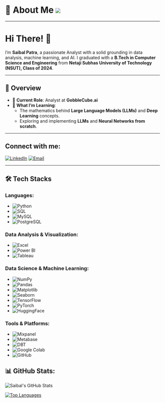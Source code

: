 # 💫 About Me ![](https://komarev.com/ghpvc/?username=SaibalPatraDS&color=green)

----------------------------------------------------------------------

# Hi There! 👋

I’m **Saibal Patra**, a passionate Analyst with a solid grounding in data analysis, machine learning, and AI. I graduated with a **B.Tech in Computer Science and Engineering** from **Netaji Subhas University of Technology (NSUT), Class of 2024**.

---

## 🌟 Overview
- 💼 **Current Role**: Analyst at **GobbleCube.ai**  
- 🌱 **What I’m Learning**:  
  - The mathematics behind **Large Language Models (LLMs)** and **Deep Learning** concepts.  
  - Exploring and implementing **LLMs** and **Neural Networks from scratch**.  

---

## Connect with me:
[![LinkedIn](https://img.shields.io/badge/-LinkedIn-0077B5?logo=linkedin&logoColor=white&style=for-the-badge)](https://www.linkedin.com/in/saibal-patra/)
[![Email](https://img.shields.io/badge/-Email-D14836?logo=gmail&logoColor=white&style=for-the-badge)](mailto:saibal.patra.2001@gmail.com)

---


## 🛠️ Tech Stacks

### Languages:
- ![Python](https://img.shields.io/badge/-Python-3776AB?logo=python&logoColor=white&style=flat)
- ![SQL](https://img.shields.io/badge/-SQL-336791?logo=postgresql&logoColor=white&style=flat)
- ![MySQL](https://img.shields.io/badge/-MySQL-4479A1?logo=mysql&logoColor=white&style=flat)
- ![PostgreSQL](https://img.shields.io/badge/-PostgreSQL-336791?logo=postgresql&logoColor=white&style=flat)

### Data Analysis & Visualization:
- ![Excel](https://img.shields.io/badge/-Excel-217346?logo=microsoft-excel&logoColor=white&style=flat)
- ![Power BI](https://img.shields.io/badge/-Power%20BI-F2C811?logo=power-bi&logoColor=black&style=flat)
- ![Tableau](https://img.shields.io/badge/-Tableau-E97627?logo=tableau&logoColor=white&style=flat)

### Data Science & Machine Learning:
- ![NumPy](https://img.shields.io/badge/-NumPy-013243?logo=numpy&logoColor=white&style=flat)
- ![Pandas](https://img.shields.io/badge/-Pandas-150458?logo=pandas&logoColor=white&style=flat)
- ![Matplotlib](https://img.shields.io/badge/-Matplotlib-8F7A54?logoColor=white&style=flat)
- ![Seaborn](https://img.shields.io/badge/-Seaborn-3182BD?logoColor=white&style=flat)
- ![TensorFlow](https://img.shields.io/badge/-TensorFlow-FF6F00?logo=tensorflow&logoColor=white&style=flat)
- ![PyTorch](https://img.shields.io/badge/-PyTorch-EE4C2C?logo=pytorch&logoColor=white&style=flat)
- ![HuggingFace](https://img.shields.io/badge/-HuggingFace-FFC700?logo=huggingface&logoColor=black&style=flat)

### Tools & Platforms:
- ![Mixpanel](https://img.shields.io/badge/-Mixpanel-1F87FF?logo=mixpanel&logoColor=white&style=flat)
- ![Metabase](https://img.shields.io/badge/-Metabase-509EE3?logo=metabase&logoColor=white&style=flat)
- ![DBT](https://img.shields.io/badge/-DBT-FF694B?logo=dbt&logoColor=white&style=flat)
- ![Google Colab](https://img.shields.io/badge/-Google%20Colab-F9AB00?logo=google-colab&logoColor=black&style=flat)
- ![GitHub](https://img.shields.io/badge/-GitHub-181717?logo=github&logoColor=white&style=flat)



## 📊 GitHub Stats:
![Saibal's GitHub Stats](https://github-readme-stats.vercel.app/api?username=SaibalPatraDS&show_icons=true&theme=radical)

[![Top Languages](https://github-readme-stats.vercel.app/api/top-langs/?username=SaibalPatraDS&layout=compact&theme=radical)](https://github.com/anuraghazra/github-readme-stats)


<!--
**SaibalPatraDS/SaibalPatraDS** is a ✨ _special_ ✨ repository because its `README.md` (this file) appears on your GitHub profile.

Here are some ideas to get you started:

🔭 I’m currently working as Business Analyst in @GobbleCube.ai
- 🌱 I’m currently learning ...
- 👯 I’m looking to collaborate on ...
- 🤔 I’m looking for help with ...
- 💬 Ask me about ...
- 📫 How to reach me: ...
- 😄 Pronouns: ...
- ⚡ Fun fact: ...
-->

